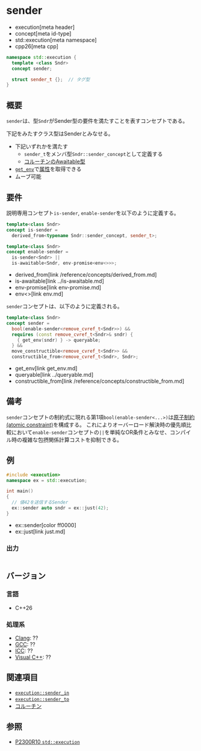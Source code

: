 # sender
* execution[meta header]
* concept[meta id-type]
* std::execution[meta namespace]
* cpp26[meta cpp]

```cpp
namespace std::execution {
  template <class Sndr>
  concept sender;

  struct sender_t {};  // タグ型
}
```

## 概要
`sender`は、型`Sndr`がSender型の要件を満たすことを表すコンセプトである。

下記をみたすクラス型はSenderとみなせる。

- 下記いずれかを満たす
    - `sender_t`をメンバ型`Sndr::sender_concept`として定義する
    - [コルーチンのAwaitable型](/lang/cpp20/coroutines.md)
- [`get_env`](get_env.md)で[属性](../queryable.md)を取得できる
- ムーブ可能


## 要件
説明専用コンセプト`is-sender`, `enable-sender`を以下のように定義する。

```cpp
template<class Sndr>
concept is-sender =
  derived_from<typename Sndr::sender_concept, sender_t>;

template<class Sndr>
concept enable-sender =
  is-sender<Sndr> ||
  is-awaitable<Sndr, env-promise<env<>>>;
```
* derived_from[link /reference/concepts/derived_from.md]
* is-awaitable[link ../is-awaitable.md]
* env-promise[link env-promise.md]
* env<>[link env.md]

`sender`コンセプトは、以下のように定義される。

```cpp
template<class Sndr>
concept sender =
  bool(enable-sender<remove_cvref_t<Sndr>>) &&
  requires (const remove_cvref_t<Sndr>& sndr) {
    { get_env(sndr) } -> queryable;
  } &&
  move_constructible<remove_cvref_t<Sndr>> &&
  constructible_from<remove_cvref_t<Sndr>, Sndr>;
```
* get_env[link get_env.md]
* queryable[link ../queryable.md]
* constructible_from[link /reference/concepts/constructible_from.md]


## 備考
`sender`コンセプトの制約式に現れる第1項`bool(enable-sender<...>)`は[原子制約(atomic constraint)](/lang/cpp20/concepts.md)を構成する。
これによりオーバーロード解決時の優先順比較において`enable-sender`コンセプトの`||`を単純なOR条件とみなせ、コンパイル時の複雑な包摂関係計算コストを抑制できる。


## 例
```cpp example
#include <execution>
namespace ex = std::execution;

int main()
{
  // 値42を送信するSender
  ex::sender auto sndr = ex::just(42);
}
```
* ex::sender[color ff0000]
* ex::just[link just.md]

### 出力
```
```


## バージョン
### 言語
- C++26

### 処理系
- [Clang](/implementation.md#clang): ??
- [GCC](/implementation.md#gcc): ??
- [ICC](/implementation.md#icc): ??
- [Visual C++](/implementation.md#visual_cpp): ??


## 関連項目
- [`execution::sender_in`](sender_in.md)
- [`execution::sender_to`](sender_to.md)
- [コルーチン](/lang/cpp20/coroutines.md)


## 参照
- [P2300R10 `std::execution`](https://www.open-std.org/jtc1/sc22/wg21/docs/papers/2024/p2300r10.html)
